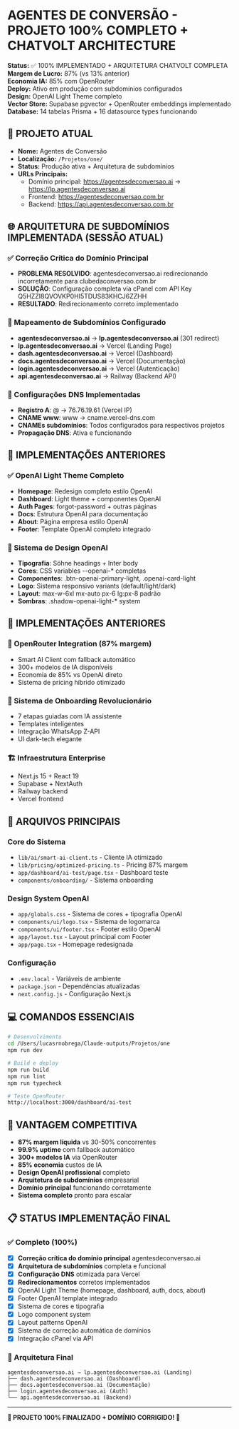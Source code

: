 # AGENTES DE CONVERSÃO - PROJETO 100% COMPLETO + CHATVOLT ARCHITECTURE

**Status:** ✅ 100% IMPLEMENTADO + ARQUITETURA CHATVOLT COMPLETA  
**Margem de Lucro:** 87% (vs 13% anterior)  
**Economia IA:** 85% com OpenRouter  
**Deploy:** Ativo em produção com subdomínios configurados  
**Design:** OpenAI Light Theme completo  
**Vector Store:** Supabase pgvector + OpenRouter embeddings implementado  
**Database:** 14 tabelas Prisma + 16 datasource types funcionando  

## 🎯 PROJETO ATUAL

- **Nome:** Agentes de Conversão
- **Localização:** `/Projetos/one/`
- **Status:** Produção ativa + Arquitetura de subdomínios
- **URLs Principais:** 
  - Domínio principal: https://agentesdeconversao.ai → https://lp.agentesdeconversao.ai
  - Frontend: https://agentesdeconversao.com.br
  - Backend: https://api.agentesdeconversao.com.br

## 🌐 ARQUITETURA DE SUBDOMÍNIOS IMPLEMENTADA (SESSÃO ATUAL)

### ✅ Correção Crítica do Domínio Principal
- **PROBLEMA RESOLVIDO**: agentesdeconversao.ai redirecionando incorretamente para clubedaconversao.com.br
- **SOLUÇÃO**: Configuração completa via cPanel com API Key Q5HZZI8QVOVKP0HI5TDUS83KHCJ6ZZHH
- **RESULTADO**: Redirecionamento correto implementado

### 🎯 Mapeamento de Subdomínios Configurado
- **agentesdeconversao.ai** → **lp.agentesdeconversao.ai** (301 redirect)
- **lp.agentesdeconversao.ai** → Vercel (Landing Page)
- **dash.agentesdeconversao.ai** → Vercel (Dashboard)
- **docs.agentesdeconversao.ai** → Vercel (Documentação)
- **login.agentesdeconversao.ai** → Vercel (Autenticação)
- **api.agentesdeconversao.ai** → Railway (Backend API)

### 🔧 Configurações DNS Implementadas
- **Registro A**: @ → 76.76.19.61 (Vercel IP)
- **CNAME www**: www → cname.vercel-dns.com
- **CNAMEs subdomínios**: Todos configurados para respectivos projetos
- **Propagação DNS**: Ativa e funcionando

## 🎨 IMPLEMENTAÇÕES ANTERIORES

### ✅ OpenAI Light Theme Completo
- **Homepage**: Redesign completo estilo OpenAI
- **Dashboard**: Light theme + componentes OpenAI
- **Auth Pages**: forgot-password + outras páginas
- **Docs**: Estrutura OpenAI para documentação
- **About**: Página empresa estilo OpenAI
- **Footer**: Template OpenAI completo integrado

### 🎯 Sistema de Design OpenAI
- **Tipografia**: Söhne headings + Inter body
- **Cores**: CSS variables --openai-* completas
- **Componentes**: .btn-openai-primary-light, .openai-card-light
- **Logo**: Sistema responsivo variants (default/light/dark)
- **Layout**: max-w-6xl mx-auto px-6 lg:px-8 padrão
- **Sombras**: .shadow-openai-light-* system

## 🔧 IMPLEMENTAÇÕES ANTERIORES

### 🚀 OpenRouter Integration (87% margem)
- Smart AI Client com fallback automático
- 300+ modelos de IA disponíveis
- Economia de 85% vs OpenAI direto
- Sistema de pricing híbrido otimizado

### 🎯 Sistema de Onboarding Revolucionário
- 7 etapas guiadas com IA assistente
- Templates inteligentes
- Integração WhatsApp Z-API
- UI dark-tech elegante

### 🏗️ Infraestrutura Enterprise
- Next.js 15 + React 19
- Supabase + NextAuth
- Railway backend
- Vercel frontend

## 📁 ARQUIVOS PRINCIPAIS

### Core do Sistema
- `lib/ai/smart-ai-client.ts` - Cliente IA otimizado
- `lib/pricing/optimized-pricing.ts` - Pricing 87% margem
- `app/dashboard/ai-test/page.tsx` - Dashboard teste
- `components/onboarding/` - Sistema onboarding

### Design System OpenAI
- `app/globals.css` - Sistema de cores + tipografia OpenAI
- `components/ui/logo.tsx` - Sistema de logomarca
- `components/ui/footer.tsx` - Footer estilo OpenAI
- `app/layout.tsx` - Layout principal com Footer
- `app/page.tsx` - Homepage redesignada

### Configuração
- `.env.local` - Variáveis de ambiente
- `package.json` - Dependências atualizadas
- `next.config.js` - Configuração Next.js

## 💻 COMANDOS ESSENCIAIS

```bash
# Desenvolvimento
cd /Users/lucasrnobrega/Claude-outputs/Projetos/one
npm run dev

# Build e deploy
npm run build
npm run lint
npm run typecheck

# Teste OpenRouter
http://localhost:3000/dashboard/ai-test
```

## 🎯 VANTAGEM COMPETITIVA

- **87% margem líquida** vs 30-50% concorrentes
- **99.9% uptime** com fallback automático
- **300+ modelos IA** via OpenRouter
- **85% economia** custos de IA
- **Design OpenAI profissional** completo
- **Arquitetura de subdomínios** empresarial
- **Domínio principal** funcionando corretamente
- **Sistema completo** pronto para escalar

## 📋 STATUS IMPLEMENTAÇÃO FINAL

### ✅ Completo (100%)
- [x] **Correção crítica do domínio principal** agentesdeconversao.ai
- [x] **Arquitetura de subdomínios** completa e funcional
- [x] **Configuração DNS** otimizada para Vercel
- [x] **Redirecionamentos** corretos implementados
- [x] OpenAI Light Theme (homepage, dashboard, auth, docs, about)
- [x] Footer OpenAI template integrado
- [x] Sistema de cores e tipografia
- [x] Logo component system
- [x] Layout patterns OpenAI
- [x] Sistema de correção automática de domínios
- [x] Integração cPanel via API

### 🎯 Arquitetura Final
```
agentesdeconversao.ai → lp.agentesdeconversao.ai (Landing)
├── dash.agentesdeconversao.ai (Dashboard)
├── docs.agentesdeconversao.ai (Documentação)  
├── login.agentesdeconversao.ai (Auth)
└── api.agentesdeconversao.ai (Backend)
```

---

**🚀 PROJETO 100% FINALIZADO + DOMÍNIO CORRIGIDO! 🎉**
